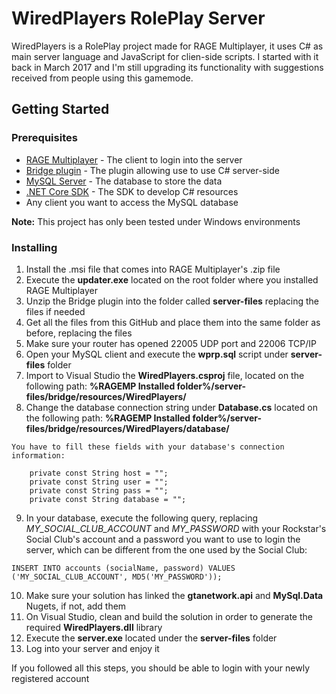 # WiredPlayers RolePlay Server
WiredPlayers is a RolePlay project made for RAGE Multiplayer, it uses C# as main server language and JavaScript for clien-side scripts. I started with it back in March 2017 and I'm still upgrading its functionality with suggestions received from people using this gamemode.

## Getting Started

### Prerequisites

* [RAGE Multiplayer](https://cdn.gtanet.work/RAGE_Multiplayer.zip) - The client to login into the server
* [Bridge plugin](https://cdn.gtanet.work/bridge-package.zip) - The plugin allowing use to use C# server-side
* [MySQL Server](https://dev.mysql.com/downloads/mysql/) - The database to store the data
* [.NET Core SDK](https://www.microsoft.com/net/download) - The SDK to develop C# resources
* Any client you want to access the MySQL database

**Note:** This project has only been tested under Windows environments

### Installing
1. Install the .msi file that comes into RAGE Multiplayer's .zip file
2. Execute the **updater.exe** located on the root folder where you installed RAGE Multiplayer
3. Unzip the Bridge plugin into the folder called **server-files** replacing the files if needed
4. Get all the files from this GitHub and place them into the same folder as before, replacing the files
5. Make sure your router has opened 22005 UDP port and 22006 TCP/IP
6. Open your MySQL client and execute the **wprp.sql** script under **server-files** folder
7. Import to Visual Studio the **WiredPlayers.csproj** file, located on the following path:
**%RAGEMP Installed folder%/server-files/bridge/resources/WiredPlayers/**
8. Change the database connection string under **Database.cs** located on the following path: 
**%RAGEMP Installed folder%/server-files/bridge/resources/WiredPlayers/database/**
```
You have to fill these fields with your database's connection information:

	private const String host = "";
	private const String user = "";
	private const String pass = "";
	private const String database = "";
```
9. In your database, execute the following query, replacing *MY_SOCIAL_CLUB_ACCOUNT* and *MY_PASSWORD* with your Rockstar's Social Club's account and a password you want to use to login the server, which can be different from the one used by the Social Club:
```
INSERT INTO accounts (socialName, password) VALUES ('MY_SOCIAL_CLUB_ACCOUNT', MD5('MY_PASSWORD'));
```
10. Make sure your solution has linked the **gtanetwork.api** and **MySql.Data** Nugets, if not, add them
11. On Visual Studio, clean and build the solution in order to generate the required **WiredPlayers.dll** library
12. Execute the **server.exe** located under the **server-files** folder
13. Log into your server and enjoy it


If you followed all this steps, you should be able to login with your newly registered account